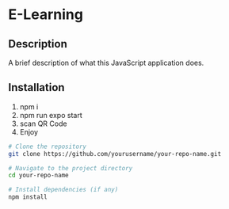 # E-Learning

## Description
A brief description of what this JavaScript application does.

## Installation
1. npm i
2. npm run expo start
3. scan QR Code
4. Enjoy
```bash
# Clone the repository
git clone https://github.com/yourusername/your-repo-name.git

# Navigate to the project directory
cd your-repo-name

# Install dependencies (if any)
npm install
